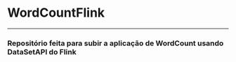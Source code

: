 # WordCountFlink
---
### Repositório feita para subir a aplicação de WordCount usando DataSetAPI do Flink
